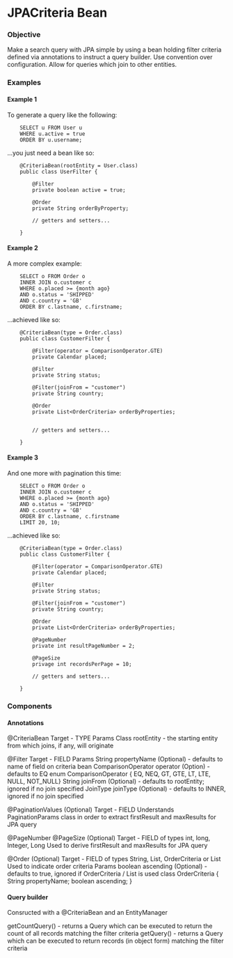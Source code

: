 JPACriteria Bean
=================

### Objective

Make a search query with JPA simple by using a bean holding filter criteria defined via annotations to instruct a query builder. Use convention over configuration.  Allow for queries which join to other entities.
	
### Examples

#### Example 1

To generate a query like the following:

		SELECT u FROM User u 
		WHERE u.active = true
		ORDER BY u.username;	

...you just need a bean like so:

		@CriteriaBean(rootEntity = User.class)
		public class UserFilter {

			@Filter
			private boolean active = true;
	
			@Order
			private String orderByProperty;
	
			// getters and setters...
	
		}

#### Example 2

A more complex example:

		SELECT o FROM Order o 
		INNER JOIN o.customer c
		WHERE o.placed >= {month ago} 
		AND o.status = 'SHIPPED'
		AND c.country = 'GB'
		ORDER BY c.lastname, c.firstname;

...achieved like so:
 
		@CriteriaBean(type = Order.class)
		public class CustomerFilter {
	
			@Filter(operator = ComparisonOperator.GTE)
			private Calendar placed;
	
			@Filter 
			private String status;
	
			@Filter(joinFrom = "customer")
			private String country;
	
			@Order
			private List<OrderCriteria> orderByProperties;
			
	
			// getters and setters...

		}
		
		
#### Example 3

And one more with pagination this time:

		SELECT o FROM Order o 
		INNER JOIN o.customer c
		WHERE o.placed >= {month ago} 
		AND o.status = 'SHIPPED'
		AND c.country = 'GB'
		ORDER BY c.lastname, c.firstname
		LIMIT 20, 10;

...achieved like so:

		@CriteriaBean(type = Order.class)
		public class CustomerFilter {
	
			@Filter(operator = ComparisonOperator.GTE)
			private Calendar placed;
	
			@Filter 
			private String status;
	
			@Filter(joinFrom = "customer")
			private String country;
	
			@Order
			private List<OrderCriteria> orderByProperties; 
			
			@PageNumber 
			private int resultPageNumber = 2; 
			
			@PageSize
			privage int recordsPerPage = 10;
	
			// getters and setters...

		}
	
### Components

####	Annotations
		
@CriteriaBean
Target - TYPE
Params
	Class<T> rootEntity - the starting entity from which joins, if any, will originate

@Filter
Target - FIELD
Params
	String propertyName (Optional) - defaults to name of field on criteria bean
	ComparisonOperator operator (Option) - defaults to EQ
		enum ComparisonOperator { EQ, NEQ, GT, GTE, LT, LTE, NULL, NOT_NULL}
	String joinFrom (Optional) - defaults to rootEntity; ignored if no join specified
	JoinType joinType (Optional) - defaults to INNER, ignored if no join specified
	
@PaginationValues (Optional)
Target - FIELD
	Understands PaginationParams class in order to extract firstResult and maxResults for JPA query

@PageNumber @PageSize (Optional)
Target - FIELD of types int, long, Integer, Long
	Used to derive firstResult and maxResults for JPA query
	
@Order (Optional)
Target - FIELD of types String, List<String>, OrderCriteria or List<OrderCriteria>
	Used to indicate order criteria
Params
	boolean ascending (Optional) - defaults to true, ignored if OrderCriteria / List<OrderCriteria> is used
		class OrderCriteria { String propertyName; boolean ascending;  }
						
####	Query builder
		
Consructed with a @CriteriaBean and an EntityManager 

getCountQuery() - returns a Query which can be executed to return the count of all records matching the filter criteria
getQuery() - returns a Query which can be executed to return records (in object form) matching the filter criteria 

